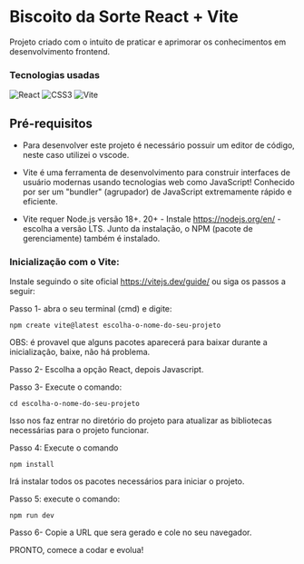 # Biscoito da Sorte React + Vite
Projeto criado com o intuito de praticar e aprimorar os conhecimentos em desenvolvimento frontend.

### Tecnologias usadas
![React](https://img.shields.io/badge/react-%2320232a.svg?style=for-the-badge&logo=react&logoColor=%2361DAFB) ![CSS3](https://img.shields.io/badge/css3-%231572B6.svg?style=for-the-badge&logo=css3&logoColor=white) ![Vite](https://img.shields.io/badge/vite-%23646CFF.svg?style=for-the-badge&logo=vite&logoColor=white)

## Pré-requisitos
- Para desenvolver este projeto é necessário possuir um editor de código, neste caso utilizei o vscode.

- Vite é uma ferramenta de desenvolvimento para construir interfaces de usuário modernas usando tecnologias web como JavaScript! Conhecido por ser um "bundler" (agrupador) de JavaScript extremamente rápido e eficiente.

- Vite requer Node.js versão 18+. 20+ - Instale https://nodejs.org/en/ - escolha a versão LTS. Junto da instalação, o NPM (pacote de gerenciamente) também é instalado. 

### Inicialização com o Vite: 

Instale seguindo o site oficial https://vitejs.dev/guide/ ou siga os passos a seguir:

Passo 1- abra o seu terminal (cmd) e digite: 
```
npm create vite@latest escolha-o-nome-do-seu-projeto
```
OBS: é provavel que alguns pacotes aparecerá para baixar durante a inicialização, baixe, não há problema.

Passo 2- Escolha a opção React, depois Javascript.

Passo 3- Execute o comando:
```
cd escolha-o-nome-do-seu-projeto
```
Isso nos faz entrar no diretório do projeto para atualizar as bibliotecas necessárias para o projeto funcionar.

Passo 4: Execute o comando 
```
npm install
```
Irá instalar todos os pacotes necessários para iniciar o projeto.

Passo 5: execute o comando:
```
npm run dev
```
Passo 6- Copie a URL que sera gerado e cole no seu navegador.

PRONTO, comece a codar e evolua!
